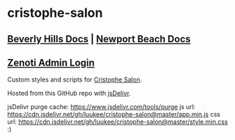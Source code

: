# cristophe-salon

## [Beverly Hills Docs](https://github.com/luukee/cristophe-salon/wiki) | [Newport Beach Docs](https://github.com/luukee/cristophe-salon/wiki/Cristophe-Newport-Beach)

## [Zenoti Admin Login](https://cristophe.zenoti.com/Admin/Admin.aspx?fromlogin=1)

Custom styles and scripts for [Cristophe Salon](https://www.cristophe.com/).

Hosted from this GitHub repo with [jsDelivr](https://www.jsdelivr.com/github).

jsDelivr purge cache: https://www.jsdelivr.com/tools/purge
js url:
https://cdn.jsdelivr.net/gh/luukee/cristophe-salon@master/app.min.js
css url:
https://cdn.jsdelivr.net/gh/luukee/cristophe-salon@master/style.min.css
:)
